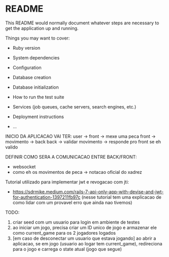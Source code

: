 # README

This README would normally document whatever steps are necessary to get the
application up and running.

Things you may want to cover:

* Ruby version

* System dependencies

* Configuration

* Database creation

* Database initialization

* How to run the test suite

* Services (job queues, cache servers, search engines, etc.)

* Deployment instructions

* ...



INICIO DA APLICACAO VAI TER:
user -> front -> mexe uma peca
front -> movimento -> back
back -> validar movimento -> responde pro front se eh valido

DEFINIR COMO SERA A COMUNICACAO ENTRE BACK/FRONT:
- websocket
- como eh os movimentos de peca -> notacao oficial do xadrez



Tutorial utilizado para implementar jwt e revogacao com jti:
- https://sdrmike.medium.com/rails-7-api-only-app-with-devise-and-jwt-for-authentication-1397211fb97c
(nesse tutorial tem uma explicacao de como lidar com um provavel erro que ainda nao tivemos)



TODO:
1) criar seed com um usuario para login em ambiente de testes
2) ao iniciar um jogo, precisa criar um ID unico de jogo e armazenar ele como current_game para os 2 jogadores logados 
3) [em caso de desconectar um usuario que estava jogando] ao abrir a aplicacao, se em jogo (usuario ao logar tem current_game), redireciona para o jogo e carrega o state atual (jogo que segue)
